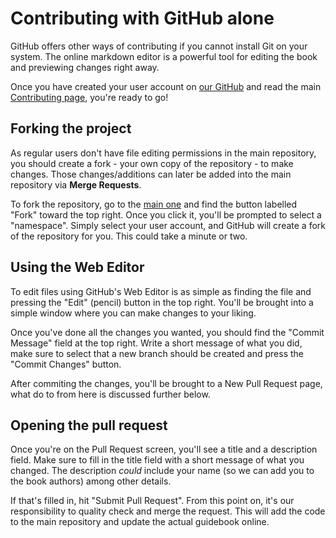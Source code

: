 # Contributing with GitHub alone

GitHub offers other ways of contributing if you cannot install Git on your system. The online markdown editor is a powerful tool for editing the book and previewing changes right away.

Once you have created your user account on [our GitHub](https://github.com/) and read the main [Contributing page](./contributing.md), you're ready to go!

## Forking the project

As regular users don't have file editing permissions in the main repository, you should create a fork - your own copy of the repository - to make changes.
Those changes/additions can later be added into the main repository via **Merge Requests**.

To fork the repository, go to the [main one](https://github.com/IdleRPGBot/idlerpg-guide) and find the button labelled "Fork" toward the top right.
Once you click it, you'll be prompted to select a "namespace".
Simply select your user account, and GitHub will create a fork of the repository for you.
This could take a minute or two.

## Using the Web Editor

To edit files using GitHub's Web Editor is as simple as finding the file and pressing the "Edit" (pencil) button in the top right. You'll be brought into a simple window where you can make changes to your liking.

Once you've done all the changes you wanted, you should find the "Commit Message" field at the top right. Write a short message of what you did, make sure to select that a new branch should be created and press the "Commit Changes" button.

After commiting the changes, you'll be brought to a New Pull Request page, what do to from here is discussed further below.

## Opening the pull request

Once you're on the Pull Request screen, you'll see a title and a description field. Make sure to fill in the title field with a short message of what you changed. The description _could_ include your name (so we can add you to the book authors) among other details.

If that's filled in, hit "Submit Pull Request". From this point on, it's our responsibility to quality check and merge the request. This will add the code to the main repository and update the actual guidebook online.
